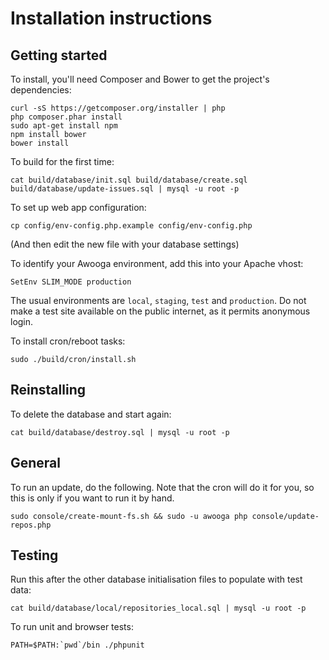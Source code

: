 Installation instructions
=========================

Getting started
-------

To install, you'll need Composer and Bower to get the project's dependencies:

    curl -sS https://getcomposer.org/installer | php
    php composer.phar install
    sudo apt-get install npm
    npm install bower
    bower install

To build for the first time:

    cat build/database/init.sql build/database/create.sql build/database/update-issues.sql | mysql -u root -p

To set up web app configuration:

	cp config/env-config.php.example config/env-config.php

(And then edit the new file with your database settings)

To identify your Awooga environment, add this into your Apache vhost:

    SetEnv SLIM_MODE production

The usual environments are `local`, `staging`, `test` and `production`. Do not make a test site
available on the public internet, as it permits anonymous login.

To install cron/reboot tasks:

	sudo ./build/cron/install.sh

Reinstalling
------------

To delete the database and start again:

    cat build/database/destroy.sql | mysql -u root -p

General
-------

To run an update, do the following. Note that the cron will do it for you, so this is only if you
want to run it by hand.

    sudo console/create-mount-fs.sh && sudo -u awooga php console/update-repos.php

Testing
-------

Run this after the other database initialisation files to populate with test data:

    cat build/database/local/repositories_local.sql | mysql -u root -p

To run unit and browser tests:

	PATH=$PATH:`pwd`/bin ./phpunit
